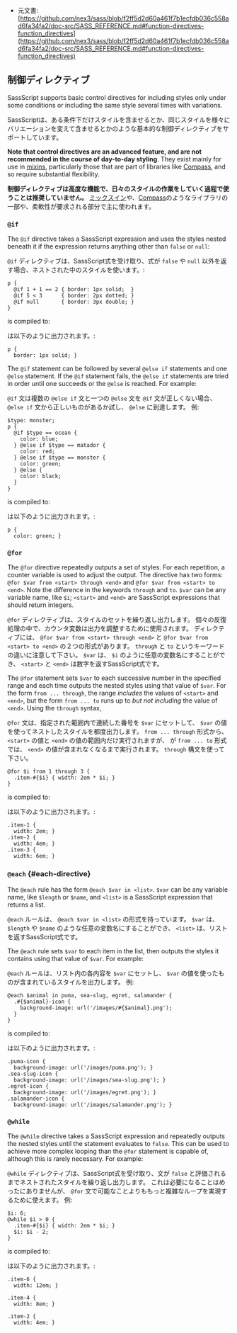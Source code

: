 +  元文書: [https://github.com/nex3/sass/blob/f2ff5d2d60a461f7b1ecfdb036c558ad6fa34fa2/doc-src/SASS_REFERENCE.md#function-directives-function_directives](https://github.com/nex3/sass/blob/f2ff5d2d60a461f7b1ecfdb036c558ad6fa34fa2/doc-src/SASS_REFERENCE.md#function-directives-function_directives)

## 制御ディレクティブ

SassScript supports basic control directives
for including styles only under some conditions
or including the same style several times with variations.

SassScriptは、ある条件下だけスタイルを含ませるとか、同じスタイルを様々にバリエーションを変えて含ませるとかのような基本的な制御ディレクティブをサポートしています。

**Note that control directives are an advanced feature,
and are not recommended in the course of day-to-day styling**.
They exist mainly for use in [mixins](#mixins),
particularly those that are part of libraries like [Compass](http://compass-style.org),
and so require substantial flexibility.

**制御ディレクティブは高度な機能で、日々のスタイルの作業をしていく過程で使うことは推奨していません。**
[ミックスイン](#mixins)や、[Compass](http://compass-style.org)のようなライブラリの一部や、柔軟性が要求される部分で主に使われます。

### `@if`

The `@if` directive takes a SassScript expression
and uses the styles nested beneath it if the expression returns
anything other than `false` or `null`:

`@if` ディレクティブは、SassScript式を受け取り、式が `false` や `null` 以外を返す場合、ネストされた中のスタイルを使います。:

    p {
      @if 1 + 1 == 2 { border: 1px solid;  }
      @if 5 < 3      { border: 2px dotted; }
      @if null       { border: 3px double; }
    }

is compiled to:

は以下のように出力されます。:

    p {
      border: 1px solid; }

The `@if` statement can be followed by several `@else if` statements
and one `@else` statement.
If the `@if` statement fails,
the `@else if` statements are tried in order
until one succeeds or the `@else` is reached.
For example:

`@if` 文は複数の `@else if` 文と一つの `@else` 文を
`@if` 文が正しくない場合、 `@else if` 文から正しいものがあるか試し、 `@else` に到達します。
例:

    $type: monster;
    p {
      @if $type == ocean {
        color: blue;
      } @else if $type == matador {
        color: red;
      } @else if $type == monster {
        color: green;
      } @else {
        color: black;
      }
    }

is compiled to:

は以下のように出力されます。:

    p {
      color: green; }

### `@for`

The `@for` directive repeatedly outputs a set of styles. For each repetition, a
counter variable is used to adjust the output. The directive has two forms:
`@for $var from <start> through <end>` and `@for $var from <start> to <end>`.
Note the difference in the keywords `through` and `to`. `$var` can be any
variable name, like `$i`; `<start>` and `<end>` are SassScript expressions that
should return integers.

`@for` ディレクティブは、スタイルのセットを繰り返し出力します。
個々の反復処理の中で、カウンタ変数は出力を調整するために使用されます。
ディレクティブには、 `@for $var from <start> through <end>` と `@for $var from <start> to <end>` の２つの形式があります。
`through` と `to` というキーワードの違いに注意して下さい。
`$var` は、 `$i` のように任意の変数名にすることができ、 `<start>` と `<end>` は数字を返すSassScript式です。

The `@for` statement sets `$var` to each successive number in the specified
range and each time outputs the nested styles using that value of `$var`. For
the form `from ... through`, the range *includes* the values of `<start>` and
`<end>`, but the form `from ... to` runs up to *but not including* the value of
`<end>`. Using the `through` syntax,

`@for` 文は、指定された範囲内で連続した番号を `$var` にセットして、 `$var` の値を使ってネストしたスタイルを都度出力します。
`from ... through` 形式から、 `<start>` の値と `<end>` の値の範囲内だけ実行されますが、
が `from ... to` 形式では、 `<end>` の値が含まれなくなるまで実行されます。
`through` 構文を使って下さい。

    @for $i from 1 through 3 {
      .item-#{$i} { width: 2em * $i; }
    }

is compiled to:

は以下のように出力されます。:

    .item-1 {
      width: 2em; }
    .item-2 {
      width: 4em; }
    .item-3 {
      width: 6em; }

### `@each` {#each-directive}

The `@each` rule has the form `@each $var in <list>`.
`$var` can be any variable name, like `$length` or `$name`,
and `<list>` is a SassScript expression that returns a list.

`@each` ルールは、 `@each $var in <list>` の形式を持っています。
`$var` は、 `$length` や `$name` のような任意の変数名にすることができ、
`<list>` は、リストを返すSassScript式です。

The `@each` rule sets `$var` to each item in the list,
then outputs the styles it contains using that value of `$var`.
For example:

`@each` ルールは、リスト内の各内容を `$var` にセットし、
`$var` の値を使ったものが含まれているスタイルを出力します。
例:

    @each $animal in puma, sea-slug, egret, salamander {
      .#{$animal}-icon {
        background-image: url('/images/#{$animal}.png');
      }
    }

is compiled to:

は以下のように出力されます。:

    .puma-icon {
      background-image: url('/images/puma.png'); }
    .sea-slug-icon {
      background-image: url('/images/sea-slug.png'); }
    .egret-icon {
      background-image: url('/images/egret.png'); }
    .salamander-icon {
      background-image: url('/images/salamander.png'); }

### `@while`

The `@while` directive takes a SassScript expression
and repeatedly outputs the nested styles
until the statement evaluates to `false`.
This can be used to achieve more complex looping
than the `@for` statement is capable of,
although this is rarely necessary.
For example:

`@while` ディレクティブは、SassScript式を受け取り、文が `false` と評価されるまでネストされたスタイルを繰り返し出力します。
これは必要になることはめったにありませんが、 `@for` 文で可能なことよりももっと複雑なループを実現するために使えます。
例:

    $i: 6;
    @while $i > 0 {
      .item-#{$i} { width: 2em * $i; }
      $i: $i - 2;
    }

is compiled to:

は以下のように出力されます。:

    .item-6 {
      width: 12em; }

    .item-4 {
      width: 8em; }

    .item-2 {
      width: 4em; }
